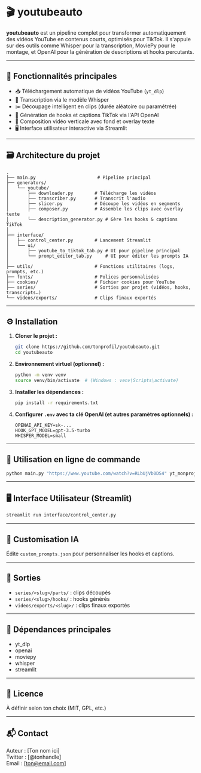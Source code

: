 # 🎬 youtubeauto

**youtubeauto** est un pipeline complet pour transformer automatiquement des vidéos YouTube en contenus courts, optimisés pour TikTok. Il s'appuie sur des outils comme Whisper pour la transcription, MoviePy pour le montage, et OpenAI pour la génération de descriptions et hooks percutants.

---

## 🔧 Fonctionnalités principales

- 📥 Téléchargement automatique de vidéos YouTube (`yt_dlp`)
- 📝 Transcription via le modèle Whisper
- ✂️ Découpage intelligent en clips (durée aléatoire ou paramétrée)
- 💬 Génération de hooks et captions TikTok via l'API OpenAI
- 🎨 Composition vidéo verticale avec fond et overlay texte
- 🖥️ Interface utilisateur interactive via Streamlit

---

## 🗃️ Architecture du projet

```
.
├── main.py                       # Pipeline principal
├── generators/
│   └── youtube/
│       ├── downloader.py        # Télécharge les vidéos
│       ├── transcriber.py       # Transcrit l'audio
│       ├── slicer.py            # Découpe les vidéos en segments
│       ├── composer.py          # Assemble les clips avec overlay texte
│       └── description_generator.py # Gère les hooks & captions TikTok
│
├── interface/
│   ├── control_center.py        # Lancement Streamlit
│   └── ui/
│       ├── youtube_to_tiktok_tab.py # UI pour pipeline principal
│       └── prompt_editor_tab.py     # UI pour éditer les prompts IA
│
├── utils/                       # Fonctions utilitaires (logs, prompts, etc.)
├── fonts/                       # Polices personnalisées
├── cookies/                     # Fichier cookies pour YouTube
├── series/                      # Sorties par projet (vidéos, hooks, transcripts…)
└── videos/exports/              # Clips finaux exportés
```

---

## ⚙️ Installation

1. **Cloner le projet :**
   ```bash
   git clone https://github.com/tonprofil/youtubeauto.git
   cd youtubeauto
   ```

2. **Environnement virtuel (optionnel) :**
   ```bash
   python -m venv venv
   source venv/bin/activate  # (Windows : venv\Scripts\activate)
   ```

3. **Installer les dépendances :**
   ```bash
   pip install -r requirements.txt
   ```

4. **Configurer `.env` avec ta clé OpenAI (et autres paramètres optionnels) :**
   ```
   OPENAI_API_KEY=sk-...
   HOOK_GPT_MODEL=gpt-3.5-turbo
   WHISPER_MODEL=small
   ```

---

## 🚀 Utilisation en ligne de commande

```bash
python main.py "https://www.youtube.com/watch?v=RLbUjVb0DS4" yt_monprojet
```

---

## 🖥️ Interface Utilisateur (Streamlit)

```bash
streamlit run interface/control_center.py
```

---

## 🧠 Customisation IA

Édite `custom_prompts.json` pour personnaliser les hooks et captions.

---

## 📁 Sorties

- `series/<slug>/parts/` : clips découpés
- `series/<slug>/hooks/` : hooks générés
- `videos/exports/<slug>/` : clips finaux exportés

---

## 🧩 Dépendances principales

- yt_dlp
- openai
- moviepy
- whisper
- streamlit

---

## 📄 Licence

À définir selon ton choix (MIT, GPL, etc.)

---

## 📬 Contact

Auteur : [Ton nom ici]  
Twitter : [@tonhandle]  
Email : [ton@email.com]
